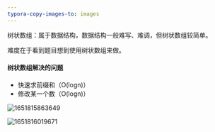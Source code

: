 ```yaml
---
typora-copy-images-to: images
---
```




树状数组：属于数据结构，数据结构一般难写、难调，但树状数组较简单。

难度在于看到题目想到使用树状数组来做。



#### 树状数组解决的问题

- 快速求前缀和（O(logn)）
- 修改某一个数（O(logn)）



![1651815863649](C:\Users\10203\Desktop\java_back_end_learning_notes\数据结构与算法笔记\模板题\images/1651815863649.png)

![1651816019671](C:\Users\10203\Desktop\java_back_end_learning_notes\数据结构与算法笔记\模板题\images/1651816019671.png)



 
